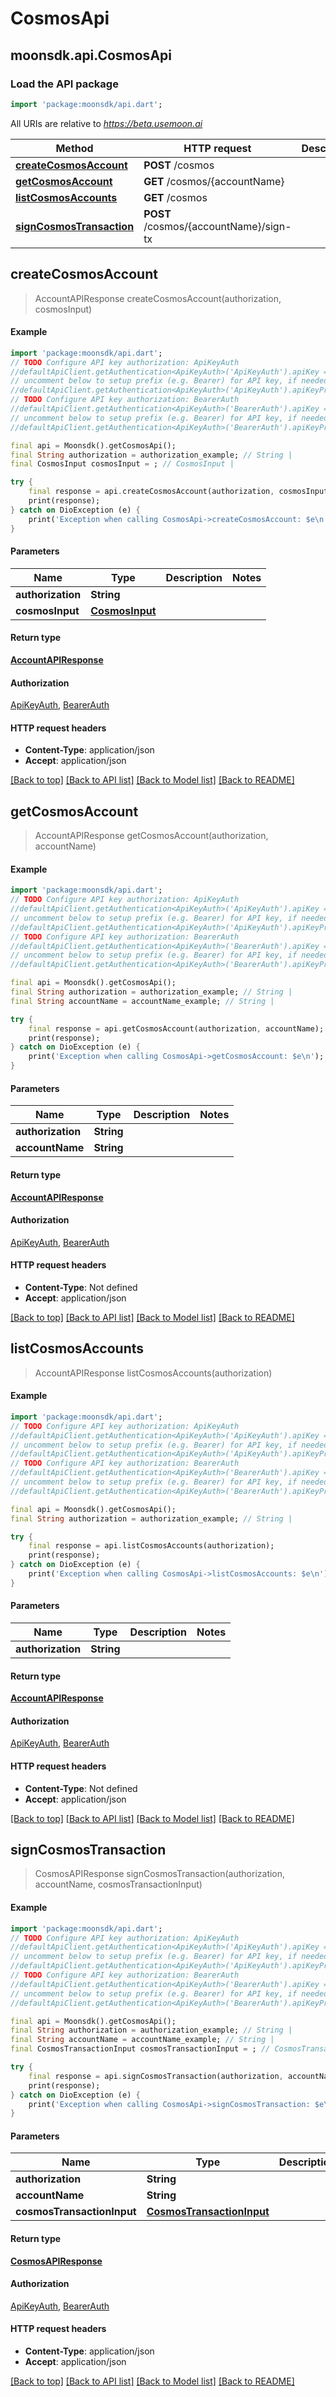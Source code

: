 # CosmosApi

## moonsdk.api.CosmosApi

### Load the API package

```dart
import 'package:moonsdk/api.dart';
```

All URIs are relative to _https://beta.usemoon.ai_

| Method                                                          | HTTP request                           | Description |
| --------------------------------------------------------------- | -------------------------------------- | ----------- |
| [**createCosmosAccount**](cosmosapi.md#createcosmosaccount)     | **POST** /cosmos                       |             |
| [**getCosmosAccount**](cosmosapi.md#getcosmosaccount)           | **GET** /cosmos/{accountName}          |             |
| [**listCosmosAccounts**](cosmosapi.md#listcosmosaccounts)       | **GET** /cosmos                        |             |
| [**signCosmosTransaction**](cosmosapi.md#signcosmostransaction) | **POST** /cosmos/{accountName}/sign-tx |             |

## **createCosmosAccount**

> AccountAPIResponse createCosmosAccount(authorization, cosmosInput)

#### Example

```dart
import 'package:moonsdk/api.dart';
// TODO Configure API key authorization: ApiKeyAuth
//defaultApiClient.getAuthentication<ApiKeyAuth>('ApiKeyAuth').apiKey = 'YOUR_API_KEY';
// uncomment below to setup prefix (e.g. Bearer) for API key, if needed
//defaultApiClient.getAuthentication<ApiKeyAuth>('ApiKeyAuth').apiKeyPrefix = 'Bearer';
// TODO Configure API key authorization: BearerAuth
//defaultApiClient.getAuthentication<ApiKeyAuth>('BearerAuth').apiKey = 'YOUR_API_KEY';
// uncomment below to setup prefix (e.g. Bearer) for API key, if needed
//defaultApiClient.getAuthentication<ApiKeyAuth>('BearerAuth').apiKeyPrefix = 'Bearer';

final api = Moonsdk().getCosmosApi();
final String authorization = authorization_example; // String | 
final CosmosInput cosmosInput = ; // CosmosInput | 

try {
    final response = api.createCosmosAccount(authorization, cosmosInput);
    print(response);
} catch on DioException (e) {
    print('Exception when calling CosmosApi->createCosmosAccount: $e\n');
}
```

#### Parameters

| Name              | Type                              | Description | Notes |
| ----------------- | --------------------------------- | ----------- | ----- |
| **authorization** | **String**                        |             |       |
| **cosmosInput**   | [**CosmosInput**](cosmosinput.md) |             |       |

#### Return type

[**AccountAPIResponse**](accountapiresponse.md)

#### Authorization

[ApiKeyAuth](./#ApiKeyAuth), [BearerAuth](./#BearerAuth)

#### HTTP request headers

* **Content-Type**: application/json
* **Accept**: application/json

[\[Back to top\]](cosmosapi.md) [\[Back to API list\]](./#documentation-for-api-endpoints) [\[Back to Model list\]](./#documentation-for-models) [\[Back to README\]](./)

## **getCosmosAccount**

> AccountAPIResponse getCosmosAccount(authorization, accountName)

#### Example

```dart
import 'package:moonsdk/api.dart';
// TODO Configure API key authorization: ApiKeyAuth
//defaultApiClient.getAuthentication<ApiKeyAuth>('ApiKeyAuth').apiKey = 'YOUR_API_KEY';
// uncomment below to setup prefix (e.g. Bearer) for API key, if needed
//defaultApiClient.getAuthentication<ApiKeyAuth>('ApiKeyAuth').apiKeyPrefix = 'Bearer';
// TODO Configure API key authorization: BearerAuth
//defaultApiClient.getAuthentication<ApiKeyAuth>('BearerAuth').apiKey = 'YOUR_API_KEY';
// uncomment below to setup prefix (e.g. Bearer) for API key, if needed
//defaultApiClient.getAuthentication<ApiKeyAuth>('BearerAuth').apiKeyPrefix = 'Bearer';

final api = Moonsdk().getCosmosApi();
final String authorization = authorization_example; // String | 
final String accountName = accountName_example; // String | 

try {
    final response = api.getCosmosAccount(authorization, accountName);
    print(response);
} catch on DioException (e) {
    print('Exception when calling CosmosApi->getCosmosAccount: $e\n');
}
```

#### Parameters

| Name              | Type       | Description | Notes |
| ----------------- | ---------- | ----------- | ----- |
| **authorization** | **String** |             |       |
| **accountName**   | **String** |             |       |

#### Return type

[**AccountAPIResponse**](accountapiresponse.md)

#### Authorization

[ApiKeyAuth](./#ApiKeyAuth), [BearerAuth](./#BearerAuth)

#### HTTP request headers

* **Content-Type**: Not defined
* **Accept**: application/json

[\[Back to top\]](cosmosapi.md) [\[Back to API list\]](./#documentation-for-api-endpoints) [\[Back to Model list\]](./#documentation-for-models) [\[Back to README\]](./)

## **listCosmosAccounts**

> AccountAPIResponse listCosmosAccounts(authorization)

#### Example

```dart
import 'package:moonsdk/api.dart';
// TODO Configure API key authorization: ApiKeyAuth
//defaultApiClient.getAuthentication<ApiKeyAuth>('ApiKeyAuth').apiKey = 'YOUR_API_KEY';
// uncomment below to setup prefix (e.g. Bearer) for API key, if needed
//defaultApiClient.getAuthentication<ApiKeyAuth>('ApiKeyAuth').apiKeyPrefix = 'Bearer';
// TODO Configure API key authorization: BearerAuth
//defaultApiClient.getAuthentication<ApiKeyAuth>('BearerAuth').apiKey = 'YOUR_API_KEY';
// uncomment below to setup prefix (e.g. Bearer) for API key, if needed
//defaultApiClient.getAuthentication<ApiKeyAuth>('BearerAuth').apiKeyPrefix = 'Bearer';

final api = Moonsdk().getCosmosApi();
final String authorization = authorization_example; // String | 

try {
    final response = api.listCosmosAccounts(authorization);
    print(response);
} catch on DioException (e) {
    print('Exception when calling CosmosApi->listCosmosAccounts: $e\n');
}
```

#### Parameters

| Name              | Type       | Description | Notes |
| ----------------- | ---------- | ----------- | ----- |
| **authorization** | **String** |             |       |

#### Return type

[**AccountAPIResponse**](accountapiresponse.md)

#### Authorization

[ApiKeyAuth](./#ApiKeyAuth), [BearerAuth](./#BearerAuth)

#### HTTP request headers

* **Content-Type**: Not defined
* **Accept**: application/json

[\[Back to top\]](cosmosapi.md) [\[Back to API list\]](./#documentation-for-api-endpoints) [\[Back to Model list\]](./#documentation-for-models) [\[Back to README\]](./)

## **signCosmosTransaction**

> CosmosAPIResponse signCosmosTransaction(authorization, accountName, cosmosTransactionInput)

#### Example

```dart
import 'package:moonsdk/api.dart';
// TODO Configure API key authorization: ApiKeyAuth
//defaultApiClient.getAuthentication<ApiKeyAuth>('ApiKeyAuth').apiKey = 'YOUR_API_KEY';
// uncomment below to setup prefix (e.g. Bearer) for API key, if needed
//defaultApiClient.getAuthentication<ApiKeyAuth>('ApiKeyAuth').apiKeyPrefix = 'Bearer';
// TODO Configure API key authorization: BearerAuth
//defaultApiClient.getAuthentication<ApiKeyAuth>('BearerAuth').apiKey = 'YOUR_API_KEY';
// uncomment below to setup prefix (e.g. Bearer) for API key, if needed
//defaultApiClient.getAuthentication<ApiKeyAuth>('BearerAuth').apiKeyPrefix = 'Bearer';

final api = Moonsdk().getCosmosApi();
final String authorization = authorization_example; // String | 
final String accountName = accountName_example; // String | 
final CosmosTransactionInput cosmosTransactionInput = ; // CosmosTransactionInput | 

try {
    final response = api.signCosmosTransaction(authorization, accountName, cosmosTransactionInput);
    print(response);
} catch on DioException (e) {
    print('Exception when calling CosmosApi->signCosmosTransaction: $e\n');
}
```

#### Parameters

| Name                       | Type                                                    | Description | Notes |
| -------------------------- | ------------------------------------------------------- | ----------- | ----- |
| **authorization**          | **String**                                              |             |       |
| **accountName**            | **String**                                              |             |       |
| **cosmosTransactionInput** | [**CosmosTransactionInput**](cosmostransactioninput.md) |             |       |

#### Return type

[**CosmosAPIResponse**](cosmosapiresponse.md)

#### Authorization

[ApiKeyAuth](./#ApiKeyAuth), [BearerAuth](./#BearerAuth)

#### HTTP request headers

* **Content-Type**: application/json
* **Accept**: application/json

[\[Back to top\]](cosmosapi.md) [\[Back to API list\]](./#documentation-for-api-endpoints) [\[Back to Model list\]](./#documentation-for-models) [\[Back to README\]](./)
